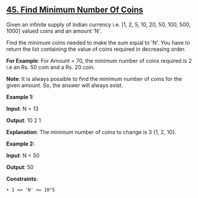 <h2><a href="https://www.codingninjas.com/studio/problems/find-minimum-number-of-coins_975277?utm_source=striver&utm_medium=website&utm_campaign=a_zcoursetuf">45. Find Minimum Number Of Coins</a></h2>

Given an infinite supply of Indian currency i.e. [1, 2, 5, 10, 20, 50, 100, 500, 1000] valued coins and an amount 'N'.

Find the minimum coins needed to make the sum equal to 'N'. You have to return the list containing the value of coins required in decreasing order.

**For Example**: For Amount = 70, the minimum number of coins required is 2 i.e an Rs. 50 coin and a Rs. 20 coin.

**Note**: It is always possible to find the minimum number of coins for the given amount. So, the answer will always exist.

**Example 1:**

**Input**: N = 13

**Output**: 10 2 1

**Explanation**: The minimum number of coins to change is 3 {1, 2, 10}.


**Example 2:**

**Input**: N = 50

**Output**: 50

**Constraints**:

    • 1 <= 'N' <= 10^5